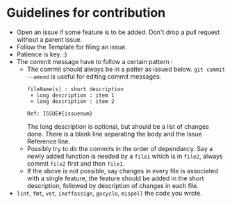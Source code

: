 # Guidelines for contribution

+ Open an issue if some feature is to be added. Don't drop a pull request without a parent issue.
+ Follow the Template for filing an issue.
+ Patience is key. :)
+ The commit message have to follow a certain pattern :
  - The commit should always be in a patter as issued below. `git commit --amend` is useful for editing commit messages.
    ```
    fileName(s) : short description
     + long description : item 1
     + long description : item 2
    
    Ref: ISSUE#{issuenum}
    ```
    The long description is optional, but should be a list of changes done. 
    There is a blank line separating the body and the Issue Reference line.
  - Possibly try to do the commits in the order of dependancy. Say a newly added function is needed by a `file1`
    which is in `file2`, always commit `file2` first and then `file1`.
  - If the above is not possible, say changes in every file is associated with a single feature, the feature should be added in
    the short description, followed by description of changes in each file.
+ `lint`, `fmt`, `vet`, `ineffassign`, `gocyclo`, `mispell` the code you wrote.
